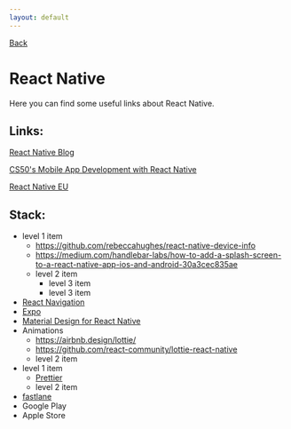 ```yaml
---
layout: default
---
```


[Back](./)

# React Native

Here you can find some useful links about React Native.

## Links:
[React Native Blog](http://facebook.github.io/react-native/blog/)

[CS50's Mobile App Development with React Native](https://courses.edx.org/courses/course-v1:HarvardX+CS50M+Mobile/course/)

[React Native EU](https://react-native.eu)

## Stack:

- level 1 item
  - https://github.com/rebeccahughes/react-native-device-info
  - https://medium.com/handlebar-labs/how-to-add-a-splash-screen-to-a-react-native-app-ios-and-android-30a3cec835ae 
  - level 2 item
    - level 3 item
    - level 3 item
- [React Navigation](https://reactnavigation.org)
- [Expo](https://expo.io)
- [Material Design for React Native](https://github.com/callstack/react-native-paper)
- Animations
  - https://airbnb.design/lottie/
  - https://github.com/react-community/lottie-react-native
  - level 2 item
- level 1 item
  - [Prettier](https://prettier.io)
  - level 2 item
- [fastlane](https://fastlane.tools/)
- Google Play
- Apple Store


